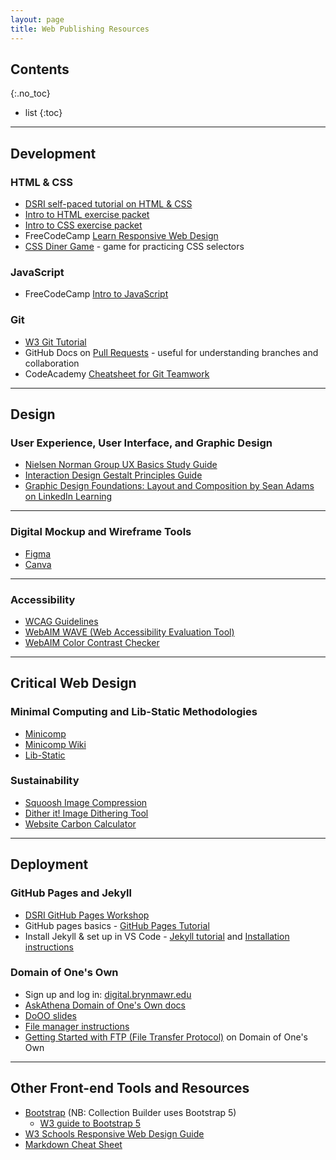 ```yaml
---
layout: page
title: Web Publishing Resources
---
```


## Contents
{:.no_toc}

- list
{:toc}

--- 

## Development

### HTML & CSS
 - [DSRI self-paced tutorial on HTML & CSS](https://github.com/tri-cods/html-css)
 - [Intro to HTML exercise packet](dssf-html.pdf)
 - [Intro to CSS exercise packet](dssf-css.pdf)
- FreeCodeCamp [Learn Responsive Web Design](https://www.freecodecamp.org/learn/2022/responsive-web-design/)
- [CSS Diner Game](https://flukeout.github.io/) - game for practicing CSS selectors

### JavaScript

- FreeCodeCamp [Intro to JavaScript](https://www.freecodecamp.org/learn/javascript-algorithms-and-data-structures-v8#learn-introductory-javascript-by-building-a-pyramid-generator)

### Git
-  [W3 Git Tutorial](https://www.w3schools.com/git/default.asp)
-  GitHub Docs on [Pull Requests](https://docs.github.com/en/pull-requests/collaborating-with-pull-requests/proposing-changes-to-your-work-with-pull-requests/about-pull-requests) - useful for understanding branches and collaboration
- CodeAcademy [Cheatsheet for Git Teamwork](https://www.codecademy.com/learn/learn-git-branching-and-collaboration/modules/git-teamwork/cheatsheet)

---
## Design

### User Experience, User Interface, and Graphic Design
- [Nielsen Norman Group UX Basics Study Guide](https://www.nngroup.com/articles/ux-basics-study-guide/?lm=definition-user-experience&pt=article)
- [Interaction Design Gestalt Principles Guide](https://www.interaction-design.org/literature/topics/gestalt-principles)
- [Graphic Design Foundations: Layout and Composition by Sean Adams on LinkedIn Learning](https://www.linkedin.com/learning-login/share?account=76958498&forceAccount=false&redirect=https%3A%2F%2Fwww.linkedin.com%2Flearning%2Fgraphic-design-foundations-layout-and-composition%3Ftrk%3Dshare_ent_url%26shareId%3DMogcvZ8lSMGXtrG00DAyRg%253D%253D)

---
### Digital Mockup and Wireframe Tools
- [Figma](https://www.figma.com/)
- [Canva](https://www.canva.com/)

---

### Accessibility
- [WCAG Guidelines](https://www.w3.org/WAI/standards-guidelines/wcag/)
- [WebAIM WAVE (Web Accessibility Evaluation Tool)](https://wave.webaim.org/)
- [WebAIM Color Contrast Checker](https://webaim.org/resources/contrastchecker/)

---

## Critical Web Design

### Minimal Computing and Lib-Static Methodologies
- [Minicomp](https://go-dh.github.io/mincomp/)
- [Minicomp Wiki](https://minicomp.github.io/wiki/)
- [Lib-Static](https://lib-static.github.io/)

### Sustainability
- [Squoosh Image Compression](https://squoosh.app/) 
- [Dither it! Image Dithering Tool](https://ditherit.com/)
- [Website Carbon Calculator](https://www.websitecarbon.com/)

---

## Deployment

### GitHub Pages and Jekyll
- [DSRI GitHub Pages Workshop](https://github.com/tri-cods/github-pages)
- GitHub pages basics - [GitHub Pages Tutorial](https://docs.github.com/en/pages/quickstart)
- Install Jekyll & set up in VS Code - [Jekyll tutorial](https://jekyllrb.com/docs/step-by-step/01-setup/) and [Installation instructions](https://jekyllrb.com/docs/installation/)

### Domain of One's Own
- Sign up and log in: [digital.brynmawr.edu](https://digital.brynmawr.edu/)
- [AskAthena Domain of One's Own docs](https://askathena.brynmawr.edu/help/domain-of-ones-own)
- [DoOO slides](https://docs.google.com/presentation/d/e/2PACX-1vS4n01OuLlr9wu6fNtcVYFOkmF4UlvgCRJDsaND7cWUZXRwWFVN_tq234SWom24elpIwOmg6yHU1s7E/pub?start=false&loop=false&delayms=3000&slide=id.p)
- [File manager instructions](https://askathena.brynmawr.edu/help/domain-of-ones-own-manage-files)
- [Getting Started with FTP (File Transfer Protocol)](https://support.reclaimhosting.com/hc/en-us/articles/4405172059543-Getting-Started-with-FTP-File-Transfer-Protocol) on Domain of One's Own

---
## Other Front-end Tools and Resources

- [Bootstrap](https://getbootstrap.com/) (NB: Collection Builder uses Bootstrap 5)
  - [W3 guide to Bootstrap 5](https://www.w3schools.com/bootstrap5/index.php)
- [W3 Schools Responsive Web Design Guide](https://www.w3schools.com/html/html_responsive.asp)
- [Markdown Cheat Sheet](https://www.markdownguide.org/cheat-sheet/)
  
